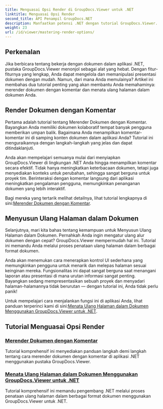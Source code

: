 ```yaml
---
title: Menguasai Opsi Render di GroupDocs.Viewer untuk .NET
linktitle: Menguasai Opsi Render
second_title: API Penampil GroupDocs.NET
description: Manfaatkan potensi .NET dengan tutorial GroupDocs.Viewer. Pelajari cara merender dokumen, mengelola komentar, dan menyusun ulang halaman dengan mudah.
weight: 23
url: /id/viewer/mastering-render-options/
---
```

## Perkenalan

Jika berbicara tentang bekerja dengan dokumen dalam aplikasi .NET, pustaka GroupDocs.Viewer menonjol sebagai alat yang hebat. Dengan fitur-fiturnya yang lengkap, Anda dapat mengelola dan memanipulasi presentasi dokumen dengan mudah. Namun, dari mana Anda memulainya? Artikel ini membahas dua tutorial penting yang akan membantu Anda memahaminya: merender dokumen dengan komentar dan menata ulang halaman dalam dokumen Anda.

## Render Dokumen dengan Komentar

Pertama adalah tutorial tentang Merender Dokumen dengan Komentar. Bayangkan Anda memiliki dokumen kolaboratif tempat banyak pengguna memberikan umpan balik. Bagaimana Anda menampilkan komentar-komentar ini di samping konten dokumen dalam aplikasi Anda? Tutorial ini menguraikannya dengan langkah-langkah yang jelas dan dapat ditindaklanjuti.

Anda akan mempelajari semuanya mulai dari menyiapkan GroupDocs.Viewer di lingkungan .NET Anda hingga menampilkan komentar secara efektif. Tidak hanya meningkatkan keterbacaan dokumen, tetapi juga menyediakan konteks untuk perubahan, sehingga sangat berguna untuk proyek tim. Berinteraksi dengan komentar langsung dari aplikasi meningkatkan pengalaman pengguna, memungkinkan penanganan dokumen yang lebih interaktif.

 Bagi mereka yang tertarik melihat detailnya, lihat tutorial lengkapnya di sini:[Merender Dokumen dengan Komentar](./rendering-document-comments/).

## Menyusun Ulang Halaman dalam Dokumen

Selanjutnya, mari kita bahas tentang kemampuan untuk Menyusun Ulang Halaman dalam Dokumen. Pernahkah Anda ingin mengatur ulang alur dokumen dengan cepat? GroupDocs.Viewer mempermudah hal ini. Tutorial ini memandu Anda melalui proses penataan ulang halaman dalam berbagai format dokumen.

Anda akan menemukan cara menerapkan kontrol UI sederhana yang memungkinkan pengguna untuk menarik dan melepas halaman sesuai keinginan mereka. Fungsionalitas ini dapat sangat berguna saat menangani laporan atau presentasi di mana urutan informasi sangat penting. Bayangkan sedang mempresentasikan sebuah proyek dan menyadari halaman-halamannya tidak berurutan — dengan tutorial ini, Anda tidak perlu panik!

 Untuk mempelajari cara menjalankan fungsi ini di aplikasi Anda, lihat panduan terperinci kami di sini:[Menata Ulang Halaman dalam Dokumen Menggunakan GroupDocs.Viewer untuk .NET](./reordering-pages-in-document/).

## Tutorial Menguasai Opsi Render
### [Merender Dokumen dengan Komentar](./rendering-document-comments/)
Tutorial komprehensif ini menyediakan panduan langkah demi langkah tentang cara merender dokumen dengan komentar di aplikasi .NET menggunakan pustaka GroupDocs.Viewer.
### [Menata Ulang Halaman dalam Dokumen Menggunakan GroupDocs.Viewer untuk .NET](./reordering-pages-in-document/)
Tutorial komprehensif ini memandu pengembang .NET melalui proses penataan ulang halaman dalam berbagai format dokumen menggunakan GroupDocs.Viewer untuk .NET.